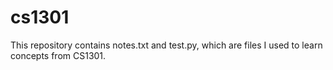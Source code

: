 # cs1301

This repository contains notes.txt and test.py, which are files I used to learn concepts from CS1301.